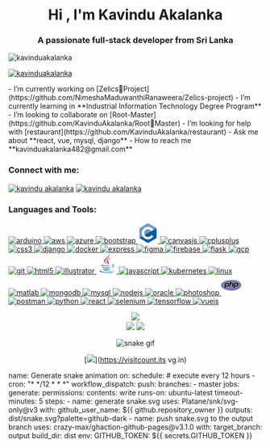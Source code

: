 <h1 align="center">Hi , I'm Kavindu Akalanka</h1>
<h3 align="center">A passionate full-stack developer from Sri Lanka</h3>
<p align="left"> <img 
src="https://komarev.com/ghpvc/?username=kavinduakalanka&label=Profile%20views&color=0
e75b6&style=flat" alt="kavinduakalanka" /> </p>
<p align="left"> <a href="https://github.com/ryo-ma/github-profile-trophy"><img 
src="https://github-profile-trophy.vercel.app/?username=kavinduakalanka" 
alt="kavinduakalanka" /></a> </p>
- I’m currently working on [ZelicsProject](https://github.com/NimeshaMaduwanthiRanaweera/Zelics-project)
- I’m currently learning in **Industrial Information Technology Degree Program**
- I’m looking to collaborate on [Root-Master](https://github.com/KavinduAkalanka/RootMaster)
- I’m looking for help with [restaurant](https://github.com/KavinduAkalanka/restaurant)
- Ask me about **react, vue, mysql, django**
- How to reach me **kavinduakalanka482@gmail.com**
<h3 align="left">Connect with me:</h3>
<p align="left">
<a href="https://linkedin.com/in/kavindu akalanka" target="blank"><img align="center" 
src="https://raw.githubusercontent.com/rahuldkjain/github-profile-readmegenerator/master/src/images/icons/Social/linked-in-alt.svg" alt="kavindu akalanka" height="30" 
width="40" /></a>
<a href="https://fb.com/kavindu akalanka" target="blank"><img align="center" 
src="https://raw.githubusercontent.com/rahuldkjain/github-profile-readmegenerator/master/src/images/icons/Social/facebook.svg" alt="kavindu akalanka" height="30" 
width="40" /></a>
</p>
<h3 align="left">Languages and Tools:</h3>
<p align="left"> <a href="https://www.arduino.cc/" target="_blank" rel="noreferrer"> <img 
src="https://cdn.worldvectorlogo.com/logos/arduino-1.svg" alt="arduino" width="40" 
height="40"/> </a> <a href="https://aws.amazon.com" target="_blank" rel="noreferrer"> <img 
src="https://raw.githubusercontent.com/devicons/devicon/master/icons/amazonwebservices/a
mazonwebservices-original-wordmark.svg" alt="aws" width="40" height="40"/> </a> <a 
href="https://azure.microsoft.com/en-in/" target="_blank" rel="noreferrer"> <img 
src="https://www.vectorlogo.zone/logos/microsoft_azure/microsoft_azure-icon.svg" 
alt="azure" width="40" height="40"/> </a> <a href="https://getbootstrap.com" target="_blank" 
rel="noreferrer"> <img 
src="https://raw.githubusercontent.com/devicons/devicon/master/icons/bootstrap/bootstrapplain-wordmark.svg" alt="bootstrap" width="40" height="40"/> </a> <a 
href="https://www.cprogramming.com/" target="_blank" rel="noreferrer"> <img 
src="https://raw.githubusercontent.com/devicons/devicon/master/icons/c/c-original.svg" 
alt="c" width="40" height="40"/> </a> <a href="https://canvasjs.com" target="_blank" 
rel="noreferrer"> <img 
src="https://raw.githubusercontent.com/Hardik0307/Hardik0307/master/assets/canvasjscharts.svg" alt="canvasjs" width="40" height="40"/> </a> <a 
href="https://www.w3schools.com/cpp/" target="_blank" rel="noreferrer"> <img 
src="https://raw.githubusercontent.com/devicons/devicon/master/icons/cplusplus/cplusplusoriginal.svg" alt="cplusplus" width="40" height="40"/> </a> <a 
href="https://www.w3schools.com/css/" target="_blank" rel="noreferrer"> <img 
src="https://raw.githubusercontent.com/devicons/devicon/master/icons/css3/css3-originalwordmark.svg" alt="css3" width="40" height="40"/> </a> <a 
href="https://www.djangoproject.com/" target="_blank" rel="noreferrer"> <img 
src="https://cdn.worldvectorlogo.com/logos/django.svg" alt="django" width="40" 
height="40"/> </a> <a href="https://www.docker.com/" target="_blank" rel="noreferrer"> <img 
src="https://raw.githubusercontent.com/devicons/devicon/master/icons/docker/dockeroriginal-wordmark.svg" alt="docker" width="40" height="40"/> </a> <a 
href="https://expressjs.com" target="_blank" rel="noreferrer"> <img 
src="https://raw.githubusercontent.com/devicons/devicon/master/icons/express/expressoriginal-wordmark.svg" alt="express" width="40" height="40"/> </a> <a 
href="https://www.figma.com/" target="_blank" rel="noreferrer"> <img 
src="https://www.vectorlogo.zone/logos/figma/figma-icon.svg" alt="figma" width="40" 
height="40"/> </a> <a href="https://firebase.google.com/" target="_blank" rel="noreferrer"> 
<img src="https://www.vectorlogo.zone/logos/firebase/firebase-icon.svg" alt="firebase" 
width="40" height="40"/> </a> <a href="https://flask.palletsprojects.com/" target="_blank" 
rel="noreferrer"> <img src="https://www.vectorlogo.zone/logos/pocoo_flask/pocoo_flaskicon.svg" alt="flask" width="40" height="40"/> </a> <a href="https://cloud.google.com" 
target="_blank" rel="noreferrer"> <img 
src="https://www.vectorlogo.zone/logos/google_cloud/google_cloud-icon.svg" alt="gcp" 
width="40" height="40"/> </a> <a href="https://git-scm.com/" target="_blank" 
rel="noreferrer"> <img src="https://www.vectorlogo.zone/logos/git-scm/git-scm-icon.svg" 
alt="git" width="40" height="40"/> </a> <a href="https://www.w3.org/html/" target="_blank" 
rel="noreferrer"> <img 
src="https://raw.githubusercontent.com/devicons/devicon/master/icons/html5/html5-originalwordmark.svg" alt="html5" width="40" height="40"/> </a> <a 
href="https://www.adobe.com/in/products/illustrator.html" target="_blank" rel="noreferrer"> 
<img src="https://www.vectorlogo.zone/logos/adobe_illustrator/adobe_illustrator-icon.svg" 
alt="illustrator" width="40" height="40"/> </a> <a href="https://www.java.com" 
target="_blank" rel="noreferrer"> <img 
src="https://raw.githubusercontent.com/devicons/devicon/master/icons/java/java-original.svg" 
alt="java" width="40" height="40"/> </a> <a href="https://developer.mozilla.org/enUS/docs/Web/JavaScript" target="_blank" rel="noreferrer"> <img 
src="https://raw.githubusercontent.com/devicons/devicon/master/icons/javascript/javascriptoriginal.svg" alt="javascript" width="40" height="40"/> </a> <a href="https://kubernetes.io" 
target="_blank" rel="noreferrer"> <img 
src="https://www.vectorlogo.zone/logos/kubernetes/kubernetes-icon.svg" alt="kubernetes" 
width="40" height="40"/> </a> <a href="https://www.linux.org/" target="_blank" 
rel="noreferrer"> <img 
src="https://raw.githubusercontent.com/devicons/devicon/master/icons/linux/linuxoriginal.svg" alt="linux" width="40" height="40"/> </a> <a 
href="https://www.mathworks.com/" target="_blank" rel="noreferrer"> <img 
src="https://upload.wikimedia.org/wikipedia/commons/2/21/Matlab_Logo.png" alt="matlab" 
width="40" height="40"/> </a> <a href="https://www.mongodb.com/" target="_blank" 
rel="noreferrer"> <img 
src="https://raw.githubusercontent.com/devicons/devicon/master/icons/mongodb/mongodboriginal-wordmark.svg" alt="mongodb" width="40" height="40"/> </a> <a 
href="https://www.mysql.com/" target="_blank" rel="noreferrer"> <img 
src="https://raw.githubusercontent.com/devicons/devicon/master/icons/mysql/mysql-originalwordmark.svg" alt="mysql" width="40" height="40"/> </a> <a href="https://nodejs.org" 
target="_blank" rel="noreferrer"> <img 
src="https://raw.githubusercontent.com/devicons/devicon/master/icons/nodejs/nodejsoriginal-wordmark.svg" alt="nodejs" width="40" height="40"/> </a> <a 
href="https://www.oracle.com/" target="_blank" rel="noreferrer"> <img 
src="https://raw.githubusercontent.com/devicons/devicon/master/icons/oracle/oracleoriginal.svg" alt="oracle" width="40" height="40"/> </a> <a 
href="https://www.photoshop.com/en" target="_blank" rel="noreferrer"> <img 
src="https://raw.githubusercontent.com/devicons/devicon/master/icons/photoshop/photosho
p-line.svg" alt="photoshop" width="40" height="40"/> </a> <a href="https://www.php.net" 
target="_blank" rel="noreferrer"> <img 
src="https://raw.githubusercontent.com/devicons/devicon/master/icons/php/php-original.svg" 
alt="php" width="40" height="40"/> </a> <a href="https://postman.com" target="_blank" 
rel="noreferrer"> <img src="https://www.vectorlogo.zone/logos/getpostman/getpostmanicon.svg" alt="postman" width="40" height="40"/> </a> <a href="https://www.python.org" 
target="_blank" rel="noreferrer"> <img 
src="https://raw.githubusercontent.com/devicons/devicon/master/icons/python/pythonoriginal.svg" alt="python" width="40" height="40"/> </a> <a href="https://reactjs.org/" 
target="_blank" rel="noreferrer"> <img 
src="https://raw.githubusercontent.com/devicons/devicon/master/icons/react/react-originalwordmark.svg" alt="react" width="40" height="40"/> </a> <a href="https://www.selenium.dev" 
target="_blank" rel="noreferrer"> <img src="https://raw.githubusercontent.com/detain/svglogos/780f25886640cef088af994181646db2f6b1a3f8/svg/selenium-logo.svg" alt="selenium" 
width="40" height="40"/> </a> <a href="https://www.tensorflow.org" target="_blank" 
rel="noreferrer"> <img src="https://www.vectorlogo.zone/logos/tensorflow/tensorflowicon.svg" alt="tensorflow" width="40" height="40"/> </a> <a href="https://vuejs.org/" 
target="_blank" rel="noreferrer"> <img 
src="https://raw.githubusercontent.com/devicons/devicon/master/icons/vuejs/vuejs-originalwordmark.svg" alt="vuejs" width="40" height="40"/> </a> </p>
<!-- Stats -->
<div align="center">
 <img src="https://github-readmestats.vercel.app/api?username=KavinduAkalanka&theme=aura&hide_border=true&include_all_
commits=true&count_private=true" width="55%" /> </br>
 <img src="https://github-readme-streakstats.herokuapp.com/?user=KavinduAkalanka&theme=aura&hide_border=true" width="50%" 
/>
 <img src="https://github-readme-stats.vercel.app/api/toplangs/?username=KavinduAkalanka&theme=aura&hide_border=true&include_all_commits=tru
e&count_private=true&layout=compact" width="36%" /> </br>
</div>
<!-- Snake -->
<div align="center">
 
 ![snake gif](https://github.com/KavinduAkalanka/KavinduAkalanka/blob/output/github-snakedark.svg)
</div>
<!-- Counter -->
<div align="center">
 
[![](https://visitcount.itsvg.in/api?id=KavinduAkalanka&icon=10&color=6)](https://visitcount.its
vg.in)
</div>
name: Generate snake animation
on:
 schedule: # execute every 12 hours
 - cron: "* */12 * * *"
 workflow_dispatch:
 push:
 branches:
 - master
jobs:
 generate:
 permissions:
 contents: write
 runs-on: ubuntu-latest
 timeout-minutes: 5
 steps:
 - name: generate snake.svg
 uses: Platane/snk/svg-only@v3
 with:
 github_user_name: ${{ github.repository_owner }}
 outputs: dist/snake.svg?palette=github-dark
 - name: push snake.svg to the output branch
 uses: crazy-max/ghaction-github-pages@v3.1.0
 with:
 target_branch: output
 build_dir: dist
 env:
 GITHUB_TOKEN: ${{ secrets.GITHUB_TOKEN }}
